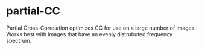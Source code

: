 # partial-CC
Partial Cross-Correlation optimizes CC for use on a large number of images. Works best with images that have an evenly distrubuted frequency spectrum.
